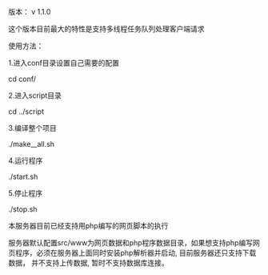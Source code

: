 版本： v 1.1.0

这个版本目前最大的特性是支持多线程任务队列处理客户端请求

使用方法：

1.进入conf目录设置自己需要的配置

cd conf/

2.进入script目录

cd ../script

3.编译整个项目

./make__all.sh

4.运行程序

./start.sh

5.停止程序

./stop.sh

本服务器目前已经支持用php编写的网页脚本的执行

服务器默认配置src/www为网页数据和php程序数据目录，如果想支持php编写网页程序，必须在服务器上面同时安装php解析器并启动, 目前服务器还只支持下载数据， 并不支持上传数据, 暂时不支持数据库连接。
